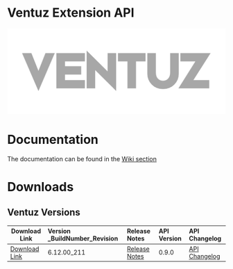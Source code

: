 # Ventuz Extension API
<p align="center">
  <img  src="images/ventuz.png">
</p>

# Documentation
The documentation can be found in the [Wiki section](https://github.com/VentuzTechnology/Ventuz.Extension.prerelease/wiki)

# Downloads
## Ventuz Versions
| Download Link        | Version _BuildNumber_Revision           | Release Notes           | API Version | API Changelog |
| ------------- |:-------------|:-------------|:-------------|:-------------|
| [Download Link](https://ventuz-my.sharepoint.com/:f:/p/share/EuEKGUREQtxCo3L9gqGuhdEB95LAusZ7FYlhX668rpxqqQ?e=svc9ew)  | 6.12.00_211 |[Release Notes](https://ventuz-my.sharepoint.com/:u:/p/share/Ec_IrxVFyrdNiyN81jDMYn8B9NoX99wZIZwjXAdjfiZtfw?e=MRfGbQ) | 0.9.0 | [API Changelog](VentuzChangeLog)|


